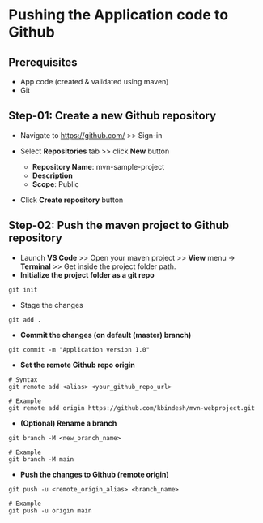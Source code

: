 # Pushing the Application code to Github

## Prerequisites

- App code (created & validated using maven)
- Git

## Step-01: Create a new Github repository

- Navigate to https://github.com/ >> Sign-in
- Select **Repositories** tab >> click **New** button

  - **Repository Name**: mvn-sample-project
  - **Description**
  - **Scope**: Public

- Click **Create repository** button

## Step-02: Push the maven project to Github repository

- Launch **VS Code** >> Open your maven project >> **View** menu -> **Terminal** >> Get inside the project folder path.
- **Initialize the project folder as a git repo**

```
git init
```

- Stage the changes

```
git add .
```

- **Commit the changes (on default (master) branch)**

```
git commit -m "Application version 1.0"
```

- **Set the remote Github repo origin**

```
# Syntax
git remote add <alias> <your_github_repo_url>

# Example
git remote add origin https://github.com/kbindesh/mvn-webproject.git
```

- **(Optional) Rename a branch**

```
git branch -M <new_branch_name>

# Example
git branch -M main
```

- **Push the changes to Github (remote origin)**

```
git push -u <remote_origin_alias> <branch_name>

# Example
git push -u origin main
```
